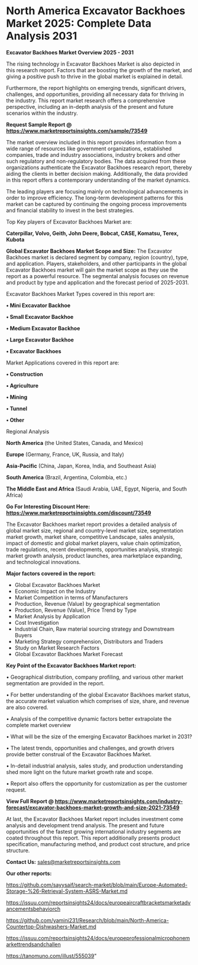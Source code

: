 # North America Excavator Backhoes Market 2025: Complete Data Analysis 2031

<Strong> Excavator Backhoes Market Overview 2025 - 2031</strong>

The rising technology in Excavator Backhoes Market is also depicted in this research report. Factors that are boosting the growth of the market, and giving a positive push to thrive in the global market is explained in detail.

Furthermore, the report highlights on emerging trends, significant drivers, challenges, and opportunities, providing all necessary data for thriving in the industry. This report market research offers a comprehensive perspective, including an in-depth analysis of the present and future scenarios within the industry.

<strong>Request Sample Report @ <a href=https://www.marketreportsinsights.com/sample/73549>https://www.marketreportsinsights.com/sample/73549</a></strong>

The market overview included in this report provides information from a wide range of resources like government organizations, established companies, trade and industry associations, industry brokers and other such regulatory and non-regulatory bodies. The data acquired from these organizations authenticate the Excavator Backhoes research report, thereby aiding the clients in better decision making. Additionally, the data provided in this report offers a contemporary understanding of the market dynamics.

The leading players are focusing mainly on technological advancements in order to improve efficiency. The long-term development patterns for this market can be captured by continuing the ongoing process improvements and financial stability to invest in the best strategies.

Top Key players of Excavator Backhoes Market are:

<strong>Caterpillar, Volvo, Geith, John Deere, Bobcat, CASE, Komatsu, Terex, Kubota</strong>

<strong><b>Global Excavator Backhoes Market Scope and Size:</b></strong>
The Excavator Backhoes market is declared segment by company, region (country), type, and application. Players, stakeholders, and other participants in the global Excavator Backhoes market will gain the market scope as they use the report as a powerful resource. The segmental analysis focuses on revenue and product by type and application and the forecast period of 2025-2031.

Excavator Backhoes Market Types covered in this report are:

<strong>• Mini Excavator Backhoe

• Small Excavator Backhoe

• Medium Excavator Backhoe

• Large Excavator Backhoe

• Excavator Backhoes</strong>

Market Applications covered in this report are:

<strong>• Construction

• Agriculture

• Mining

• Tunnel

• Other</strong> 

Regional Analysis

<strong>North America</strong> (the United States, Canada, and Mexico)

<strong>Europe</strong> (Germany, France, UK, Russia, and Italy)

<strong>Asia-Pacific</strong> (China, Japan, Korea, India, and Southeast Asia)

<strong>South America</strong> (Brazil, Argentina, Colombia, etc.)

<strong>The Middle East and Africa</strong> (Saudi Arabia, UAE, Egypt, Nigeria, and South Africa)

<strong>Go For Interesting Discount Here: <a href=https://www.marketreportsinsights.com/discount/73549>https://www.marketreportsinsights.com/discount/73549</a></strong>

The Excavator Backhoes market report provides a detailed analysis of global market size, regional and country-level market size, segmentation market growth, market share, competitive Landscape, sales analysis, impact of domestic and global market players, value chain optimization, trade regulations, recent developments, opportunities analysis, strategic market growth analysis, product launches, area marketplace expanding, and technological innovations.

<strong><b>Major factors covered in the report:</b></strong>
<ul>
  <li>Global Excavator Backhoes Market </li>
  <li>Economic Impact on the Industry</li>
  <li>Market Competition in terms of Manufacturers</li>
  <li>Production, Revenue (Value) by geographical segmentation</li>
  <li>Production, Revenue (Value), Price Trend by Type</li>
  <li>Market Analysis by Application</li>
  <li>Cost Investigation</li>
  <li>Industrial Chain, Raw material sourcing strategy and Downstream Buyers</li>
  <li>Marketing Strategy comprehension, Distributors and Traders</li>
  <li>Study on Market Research Factors</li>
  <li>Global Excavator Backhoes Market Forecast</li>
</ul>

<strong><b>Key Point of the Excavator Backhoes Market report:</b></strong>

• Geographical distribution, company profiling, and various other market segmentation are provided in the report.

• For better understanding of the global Excavator Backhoes market status, the accurate market valuation which comprises of size, share, and revenue are also covered.

• Analysis of the competitive dynamic factors better extrapolate the complete market overview

• What will be the size of the emerging Excavator Backhoes market in 2031?

• The latest trends, opportunities and challenges, and growth drivers provide better construal of the Excavator Backhoes Market.

• In-detail industrial analysis, sales study, and production understanding shed more light on the future market growth rate and scope.

• Report also offers the opportunity for customization as per the customer request.

<strong><b>View Full Report @ <a href=https://www.marketreportsinsights.com/industry-forecast/excavator-backhoes-market-growth-and-size-2021-73549>https://www.marketreportsinsights.com/industry-forecast/excavator-backhoes-market-growth-and-size-2021-73549</a></b></strong>


At last, the Excavator Backhoes Market report includes investment come analysis and development trend analysis. The present and future opportunities of the fastest growing international industry segments are coated throughout this report. This report additionally presents product specification, manufacturing method, and product cost structure, and price structure.

<strong>Contact Us:</strong>
sales@marketreportsinsights.com

<strong>Our other reports:</strong>

<a href=https://github.com/sayysaif/search-market/blob/main/Europe-Automated-Storage-%26-Retrieval-System-ASRS-Market.md>https://github.com/sayysaif/search-market/blob/main/Europe-Automated-Storage-%26-Retrieval-System-ASRS-Market.md</a>

<a href=https://issuu.com/reportsinsights24/docs/europeaircraftbracketsmarketadvancementsbehaviorch>https://issuu.com/reportsinsights24/docs/europeaircraftbracketsmarketadvancementsbehaviorch</a>

<a href=https://github.com/yamini231/Research/blob/main/North-America-Countertop-Dishwashers-Market.md>https://github.com/yamini231/Research/blob/main/North-America-Countertop-Dishwashers-Market.md</a>

<a href=https://issuu.com/reportsinsights24/docs/europeprofessionalmicrophonemarkettrendsandchallen>https://issuu.com/reportsinsights24/docs/europeprofessionalmicrophonemarkettrendsandchallen</a>

<a href=https://tanomuno.com/illust/555039>https://tanomuno.com/illust/555039</a>"
